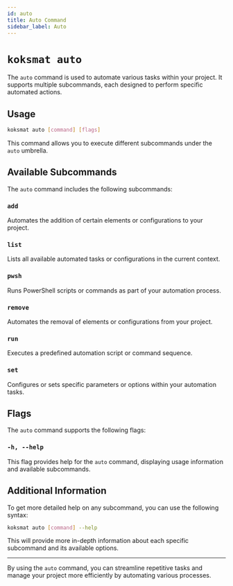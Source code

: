 ```yaml
---
id: auto
title: Auto Command
sidebar_label: Auto
---
```


# `koksmat auto`

The `auto` command is used to automate various tasks within your project. It supports multiple subcommands, each designed to perform specific automated actions.

## Usage

```bash
koksmat auto [command] [flags]
```

This command allows you to execute different subcommands under the `auto` umbrella.

## Available Subcommands

The `auto` command includes the following subcommands:

### `add`

Automates the addition of certain elements or configurations to your project.

### `list`

Lists all available automated tasks or configurations in the current context.

### `pwsh`

Runs PowerShell scripts or commands as part of your automation process.

### `remove`

Automates the removal of elements or configurations from your project.

### `run`

Executes a predefined automation script or command sequence.

### `set`

Configures or sets specific parameters or options within your automation tasks.

## Flags

The `auto` command supports the following flags:

### `-h, --help`

This flag provides help for the `auto` command, displaying usage information and available subcommands.

## Additional Information

To get more detailed help on any subcommand, you can use the following syntax:

```bash
koksmat auto [command] --help
```

This will provide more in-depth information about each specific subcommand and its available options.

---

By using the `auto` command, you can streamline repetitive tasks and manage your project more efficiently by automating various processes.
